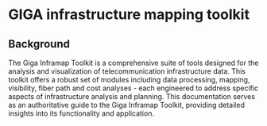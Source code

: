 # GIGA infrastructure mapping toolkit

## Background

The Giga Inframap Toolkit is a comprehensive suite of tools designed for the analysis and visualization of telecommunication infrastructure data. This toolkit offers a robust set of modules including data processing, mapping, visibility, fiber path and cost analyses - each engineered to address specific aspects of infrastructure analysis and planning. This documentation serves as an authoritative guide to the Giga Inframap Toolkit, providing detailed insights into its functionality and application.